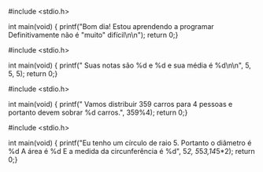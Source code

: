 #include <stdio.h>

int main(void) {
  printf("Bom dia! Estou aprendendo a programar Definitivamente não é \"muito\" difícil\n\n");
  return 0;}

#include <stdio.h>

int main(void) {
  printf(" Suas notas são %d e %d e sua média é %d\n\n", 5, 5, 5);
  return 0;}

  #include <stdio.h>

int main(void) {
  printf(" Vamos distribuir 359 carros para 4 pessoas e portanto devem sobrar %d carros.", 359%4);
  return 0;}

  #include <stdio.h>

int main(void) {
  printf("Eu tenho um círculo de raio 5. Portanto o diâmetro é %d A área é %d E a medida da circunferência é %d", 5*2, 5*5*3,14*5*2);
  return 0;}
